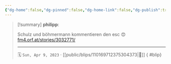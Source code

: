 ```yaml
---
{"dg-home":false,"dg-pinned":false,"dg-home-link":false,"dg-publish":true,"tags":["dgblip"],"disabled rules":["yaml-title","yaml-title-alias","file-name-heading"],"title":"philipp on mastodon @ 2023-04-09","created-date":"2023-04-09T16:06:42","id":110169712375304370,"updated-date":"2025-05-02T08:50:43","dg-path":"blips/110169712375304373.md","permalink":"/blips/110169712375304373/","dgPassFrontmatter":true}
---
```


> [!summary] **philipp**:
>
> Schulz und böhmermann kommentieren den esc 😍 [fm4.orf.at/stories/3032771/](https://fm4.orf.at/stories/3032771/)
> - - -
>
> 🗓️ `Sun, Apr 9, 2023` · [[public/blips/110169712375304373\|🔗]]
{ #blip}

